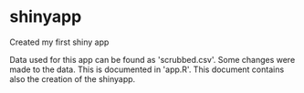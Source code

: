 # shinyapp
Created my first shiny app

Data used for this app can be found as 'scrubbed.csv'.
Some changes were made to the data. This is documented in 'app.R'. This document contains also the creation of the shinyapp.
